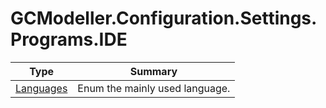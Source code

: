 ﻿
# GCModeller.Configuration.Settings.Programs.IDE

|Type|Summary|
|----|-------|
|[Languages](./Languages.md)|Enum the mainly used language.|

